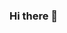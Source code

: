 ### Hi there 👋

<!--

- 🔭 I’m currently working on raspberry pi ideas
- 🌱 I’m currently learning .NET & C#
- 💬 Ask me about my hobbies
- 📫 How to reach me: pbsmith2008@yahoo.com
- 😄 Pronouns: he/him
- ⚡ Fun fact: I am a dual citizen with the UK

-->

